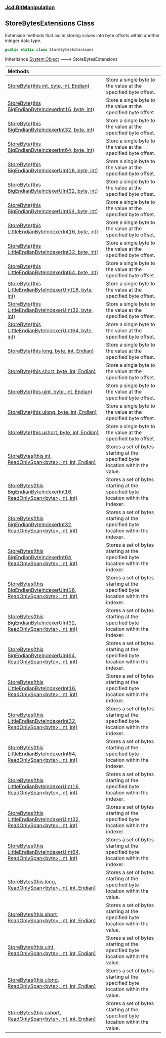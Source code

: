 ### [Jcd.BitManipulation](Jcd.BitManipulation.md 'Jcd.BitManipulation')

## StoreBytesExtensions Class

Extension methods that aid in storing values into byte offsets within another integer data type.

```csharp
public static class StoreBytesExtensions
```

Inheritance [System.Object](https://docs.microsoft.com/en-us/dotnet/api/System.Object 'System.Object') &#129106; StoreBytesExtensions

| Methods | |
| :--- | :--- |
| [StoreByte(this int, byte, int, Endian)](Jcd.BitManipulation.StoreBytesExtensions.StoreByte(thisint,byte,int,Jcd.BitManipulation.Endian).md 'Jcd.BitManipulation.StoreBytesExtensions.StoreByte(this int, byte, int, Jcd.BitManipulation.Endian)') | Store a single byte to the value at the specified byte offset. |
| [StoreByte(this BigEndianByteIndexerInt16, byte, int)](Jcd.BitManipulation.StoreBytesExtensions.StoreByte(thisJcd.BitManipulation.BigEndianByteIndexerInt16,byte,int).md 'Jcd.BitManipulation.StoreBytesExtensions.StoreByte(this Jcd.BitManipulation.BigEndianByteIndexerInt16, byte, int)') | Store a single byte to the value at the specified byte offset. |
| [StoreByte(this BigEndianByteIndexerInt32, byte, int)](Jcd.BitManipulation.StoreBytesExtensions.StoreByte(thisJcd.BitManipulation.BigEndianByteIndexerInt32,byte,int).md 'Jcd.BitManipulation.StoreBytesExtensions.StoreByte(this Jcd.BitManipulation.BigEndianByteIndexerInt32, byte, int)') | Store a single byte to the value at the specified byte offset. |
| [StoreByte(this BigEndianByteIndexerInt64, byte, int)](Jcd.BitManipulation.StoreBytesExtensions.StoreByte(thisJcd.BitManipulation.BigEndianByteIndexerInt64,byte,int).md 'Jcd.BitManipulation.StoreBytesExtensions.StoreByte(this Jcd.BitManipulation.BigEndianByteIndexerInt64, byte, int)') | Store a single byte to the value at the specified byte offset. |
| [StoreByte(this BigEndianByteIndexerUInt16, byte, int)](Jcd.BitManipulation.StoreBytesExtensions.StoreByte(thisJcd.BitManipulation.BigEndianByteIndexerUInt16,byte,int).md 'Jcd.BitManipulation.StoreBytesExtensions.StoreByte(this Jcd.BitManipulation.BigEndianByteIndexerUInt16, byte, int)') | Store a single byte to the value at the specified byte offset. |
| [StoreByte(this BigEndianByteIndexerUInt32, byte, int)](Jcd.BitManipulation.StoreBytesExtensions.StoreByte(thisJcd.BitManipulation.BigEndianByteIndexerUInt32,byte,int).md 'Jcd.BitManipulation.StoreBytesExtensions.StoreByte(this Jcd.BitManipulation.BigEndianByteIndexerUInt32, byte, int)') | Store a single byte to the value at the specified byte offset. |
| [StoreByte(this BigEndianByteIndexerUInt64, byte, int)](Jcd.BitManipulation.StoreBytesExtensions.StoreByte(thisJcd.BitManipulation.BigEndianByteIndexerUInt64,byte,int).md 'Jcd.BitManipulation.StoreBytesExtensions.StoreByte(this Jcd.BitManipulation.BigEndianByteIndexerUInt64, byte, int)') | Store a single byte to the value at the specified byte offset. |
| [StoreByte(this LittleEndianByteIndexerInt16, byte, int)](Jcd.BitManipulation.StoreBytesExtensions.StoreByte(thisJcd.BitManipulation.LittleEndianByteIndexerInt16,byte,int).md 'Jcd.BitManipulation.StoreBytesExtensions.StoreByte(this Jcd.BitManipulation.LittleEndianByteIndexerInt16, byte, int)') | Store a single byte to the value at the specified byte offset. |
| [StoreByte(this LittleEndianByteIndexerInt32, byte, int)](Jcd.BitManipulation.StoreBytesExtensions.StoreByte(thisJcd.BitManipulation.LittleEndianByteIndexerInt32,byte,int).md 'Jcd.BitManipulation.StoreBytesExtensions.StoreByte(this Jcd.BitManipulation.LittleEndianByteIndexerInt32, byte, int)') | Store a single byte to the value at the specified byte offset. |
| [StoreByte(this LittleEndianByteIndexerInt64, byte, int)](Jcd.BitManipulation.StoreBytesExtensions.StoreByte(thisJcd.BitManipulation.LittleEndianByteIndexerInt64,byte,int).md 'Jcd.BitManipulation.StoreBytesExtensions.StoreByte(this Jcd.BitManipulation.LittleEndianByteIndexerInt64, byte, int)') | Store a single byte to the value at the specified byte offset. |
| [StoreByte(this LittleEndianByteIndexerUInt16, byte, int)](Jcd.BitManipulation.StoreBytesExtensions.StoreByte(thisJcd.BitManipulation.LittleEndianByteIndexerUInt16,byte,int).md 'Jcd.BitManipulation.StoreBytesExtensions.StoreByte(this Jcd.BitManipulation.LittleEndianByteIndexerUInt16, byte, int)') | Store a single byte to the value at the specified byte offset. |
| [StoreByte(this LittleEndianByteIndexerUInt32, byte, int)](Jcd.BitManipulation.StoreBytesExtensions.StoreByte(thisJcd.BitManipulation.LittleEndianByteIndexerUInt32,byte,int).md 'Jcd.BitManipulation.StoreBytesExtensions.StoreByte(this Jcd.BitManipulation.LittleEndianByteIndexerUInt32, byte, int)') | Store a single byte to the value at the specified byte offset. |
| [StoreByte(this LittleEndianByteIndexerUInt64, byte, int)](Jcd.BitManipulation.StoreBytesExtensions.StoreByte(thisJcd.BitManipulation.LittleEndianByteIndexerUInt64,byte,int).md 'Jcd.BitManipulation.StoreBytesExtensions.StoreByte(this Jcd.BitManipulation.LittleEndianByteIndexerUInt64, byte, int)') | Store a single byte to the value at the specified byte offset. |
| [StoreByte(this long, byte, int, Endian)](Jcd.BitManipulation.StoreBytesExtensions.StoreByte(thislong,byte,int,Jcd.BitManipulation.Endian).md 'Jcd.BitManipulation.StoreBytesExtensions.StoreByte(this long, byte, int, Jcd.BitManipulation.Endian)') | Store a single byte to the value at the specified byte offset. |
| [StoreByte(this short, byte, int, Endian)](Jcd.BitManipulation.StoreBytesExtensions.StoreByte(thisshort,byte,int,Jcd.BitManipulation.Endian).md 'Jcd.BitManipulation.StoreBytesExtensions.StoreByte(this short, byte, int, Jcd.BitManipulation.Endian)') | Store a single byte to the value at the specified byte offset. |
| [StoreByte(this uint, byte, int, Endian)](Jcd.BitManipulation.StoreBytesExtensions.StoreByte(thisuint,byte,int,Jcd.BitManipulation.Endian).md 'Jcd.BitManipulation.StoreBytesExtensions.StoreByte(this uint, byte, int, Jcd.BitManipulation.Endian)') | Store a single byte to the value at the specified byte offset. |
| [StoreByte(this ulong, byte, int, Endian)](Jcd.BitManipulation.StoreBytesExtensions.StoreByte(thisulong,byte,int,Jcd.BitManipulation.Endian).md 'Jcd.BitManipulation.StoreBytesExtensions.StoreByte(this ulong, byte, int, Jcd.BitManipulation.Endian)') | Store a single byte to the value at the specified byte offset. |
| [StoreByte(this ushort, byte, int, Endian)](Jcd.BitManipulation.StoreBytesExtensions.StoreByte(thisushort,byte,int,Jcd.BitManipulation.Endian).md 'Jcd.BitManipulation.StoreBytesExtensions.StoreByte(this ushort, byte, int, Jcd.BitManipulation.Endian)') | Store a single byte to the value at the specified byte offset. |
| [StoreBytes(this int, ReadOnlySpan&lt;byte&gt;, int, int, Endian)](Jcd.BitManipulation.StoreBytesExtensions.StoreBytes(thisint,System.ReadOnlySpan_byte_,int,int,Jcd.BitManipulation.Endian).md 'Jcd.BitManipulation.StoreBytesExtensions.StoreBytes(this int, System.ReadOnlySpan<byte>, int, int, Jcd.BitManipulation.Endian)') | Stores a set of bytes starting at the specified byte location within the value. |
| [StoreBytes(this BigEndianByteIndexerInt16, ReadOnlySpan&lt;byte&gt;, int, int)](Jcd.BitManipulation.StoreBytesExtensions.StoreBytes(thisJcd.BitManipulation.BigEndianByteIndexerInt16,System.ReadOnlySpan_byte_,int,int).md 'Jcd.BitManipulation.StoreBytesExtensions.StoreBytes(this Jcd.BitManipulation.BigEndianByteIndexerInt16, System.ReadOnlySpan<byte>, int, int)') | Stores a set of bytes starting at the specified byte location within the indexer. |
| [StoreBytes(this BigEndianByteIndexerInt32, ReadOnlySpan&lt;byte&gt;, int, int)](Jcd.BitManipulation.StoreBytesExtensions.StoreBytes(thisJcd.BitManipulation.BigEndianByteIndexerInt32,System.ReadOnlySpan_byte_,int,int).md 'Jcd.BitManipulation.StoreBytesExtensions.StoreBytes(this Jcd.BitManipulation.BigEndianByteIndexerInt32, System.ReadOnlySpan<byte>, int, int)') | Stores a set of bytes starting at the specified byte location within the indexer. |
| [StoreBytes(this BigEndianByteIndexerInt64, ReadOnlySpan&lt;byte&gt;, int, int)](Jcd.BitManipulation.StoreBytesExtensions.StoreBytes(thisJcd.BitManipulation.BigEndianByteIndexerInt64,System.ReadOnlySpan_byte_,int,int).md 'Jcd.BitManipulation.StoreBytesExtensions.StoreBytes(this Jcd.BitManipulation.BigEndianByteIndexerInt64, System.ReadOnlySpan<byte>, int, int)') | Stores a set of bytes starting at the specified byte location within the indexer. |
| [StoreBytes(this BigEndianByteIndexerUInt16, ReadOnlySpan&lt;byte&gt;, int, int)](Jcd.BitManipulation.StoreBytesExtensions.StoreBytes(thisJcd.BitManipulation.BigEndianByteIndexerUInt16,System.ReadOnlySpan_byte_,int,int).md 'Jcd.BitManipulation.StoreBytesExtensions.StoreBytes(this Jcd.BitManipulation.BigEndianByteIndexerUInt16, System.ReadOnlySpan<byte>, int, int)') | Stores a set of bytes starting at the specified byte location within the indexer. |
| [StoreBytes(this BigEndianByteIndexerUInt32, ReadOnlySpan&lt;byte&gt;, int, int)](Jcd.BitManipulation.StoreBytesExtensions.StoreBytes(thisJcd.BitManipulation.BigEndianByteIndexerUInt32,System.ReadOnlySpan_byte_,int,int).md 'Jcd.BitManipulation.StoreBytesExtensions.StoreBytes(this Jcd.BitManipulation.BigEndianByteIndexerUInt32, System.ReadOnlySpan<byte>, int, int)') | Stores a set of bytes starting at the specified byte location within the indexer. |
| [StoreBytes(this BigEndianByteIndexerUInt64, ReadOnlySpan&lt;byte&gt;, int, int)](Jcd.BitManipulation.StoreBytesExtensions.StoreBytes(thisJcd.BitManipulation.BigEndianByteIndexerUInt64,System.ReadOnlySpan_byte_,int,int).md 'Jcd.BitManipulation.StoreBytesExtensions.StoreBytes(this Jcd.BitManipulation.BigEndianByteIndexerUInt64, System.ReadOnlySpan<byte>, int, int)') | Stores a set of bytes starting at the specified byte location within the indexer. |
| [StoreBytes(this LittleEndianByteIndexerInt16, ReadOnlySpan&lt;byte&gt;, int, int)](Jcd.BitManipulation.StoreBytesExtensions.StoreBytes(thisJcd.BitManipulation.LittleEndianByteIndexerInt16,System.ReadOnlySpan_byte_,int,int).md 'Jcd.BitManipulation.StoreBytesExtensions.StoreBytes(this Jcd.BitManipulation.LittleEndianByteIndexerInt16, System.ReadOnlySpan<byte>, int, int)') | Stores a set of bytes starting at the specified byte location within the indexer. |
| [StoreBytes(this LittleEndianByteIndexerInt32, ReadOnlySpan&lt;byte&gt;, int, int)](Jcd.BitManipulation.StoreBytesExtensions.StoreBytes(thisJcd.BitManipulation.LittleEndianByteIndexerInt32,System.ReadOnlySpan_byte_,int,int).md 'Jcd.BitManipulation.StoreBytesExtensions.StoreBytes(this Jcd.BitManipulation.LittleEndianByteIndexerInt32, System.ReadOnlySpan<byte>, int, int)') | Stores a set of bytes starting at the specified byte location within the indexer. |
| [StoreBytes(this LittleEndianByteIndexerInt64, ReadOnlySpan&lt;byte&gt;, int, int)](Jcd.BitManipulation.StoreBytesExtensions.StoreBytes(thisJcd.BitManipulation.LittleEndianByteIndexerInt64,System.ReadOnlySpan_byte_,int,int).md 'Jcd.BitManipulation.StoreBytesExtensions.StoreBytes(this Jcd.BitManipulation.LittleEndianByteIndexerInt64, System.ReadOnlySpan<byte>, int, int)') | Stores a set of bytes starting at the specified byte location within the indexer. |
| [StoreBytes(this LittleEndianByteIndexerUInt16, ReadOnlySpan&lt;byte&gt;, int, int)](Jcd.BitManipulation.StoreBytesExtensions.StoreBytes(thisJcd.BitManipulation.LittleEndianByteIndexerUInt16,System.ReadOnlySpan_byte_,int,int).md 'Jcd.BitManipulation.StoreBytesExtensions.StoreBytes(this Jcd.BitManipulation.LittleEndianByteIndexerUInt16, System.ReadOnlySpan<byte>, int, int)') | Stores a set of bytes starting at the specified byte location within the indexer. |
| [StoreBytes(this LittleEndianByteIndexerUInt32, ReadOnlySpan&lt;byte&gt;, int, int)](Jcd.BitManipulation.StoreBytesExtensions.StoreBytes(thisJcd.BitManipulation.LittleEndianByteIndexerUInt32,System.ReadOnlySpan_byte_,int,int).md 'Jcd.BitManipulation.StoreBytesExtensions.StoreBytes(this Jcd.BitManipulation.LittleEndianByteIndexerUInt32, System.ReadOnlySpan<byte>, int, int)') | Stores a set of bytes starting at the specified byte location within the indexer. |
| [StoreBytes(this LittleEndianByteIndexerUInt64, ReadOnlySpan&lt;byte&gt;, int, int)](Jcd.BitManipulation.StoreBytesExtensions.StoreBytes(thisJcd.BitManipulation.LittleEndianByteIndexerUInt64,System.ReadOnlySpan_byte_,int,int).md 'Jcd.BitManipulation.StoreBytesExtensions.StoreBytes(this Jcd.BitManipulation.LittleEndianByteIndexerUInt64, System.ReadOnlySpan<byte>, int, int)') | Stores a set of bytes starting at the specified byte location within the indexer. |
| [StoreBytes(this long, ReadOnlySpan&lt;byte&gt;, int, int, Endian)](Jcd.BitManipulation.StoreBytesExtensions.StoreBytes(thislong,System.ReadOnlySpan_byte_,int,int,Jcd.BitManipulation.Endian).md 'Jcd.BitManipulation.StoreBytesExtensions.StoreBytes(this long, System.ReadOnlySpan<byte>, int, int, Jcd.BitManipulation.Endian)') | Stores a set of bytes starting at the specified byte location within the value. |
| [StoreBytes(this short, ReadOnlySpan&lt;byte&gt;, int, int, Endian)](Jcd.BitManipulation.StoreBytesExtensions.StoreBytes(thisshort,System.ReadOnlySpan_byte_,int,int,Jcd.BitManipulation.Endian).md 'Jcd.BitManipulation.StoreBytesExtensions.StoreBytes(this short, System.ReadOnlySpan<byte>, int, int, Jcd.BitManipulation.Endian)') | Stores a set of bytes starting at the specified byte location within the value. |
| [StoreBytes(this uint, ReadOnlySpan&lt;byte&gt;, int, int, Endian)](Jcd.BitManipulation.StoreBytesExtensions.StoreBytes(thisuint,System.ReadOnlySpan_byte_,int,int,Jcd.BitManipulation.Endian).md 'Jcd.BitManipulation.StoreBytesExtensions.StoreBytes(this uint, System.ReadOnlySpan<byte>, int, int, Jcd.BitManipulation.Endian)') | Stores a set of bytes starting at the specified byte location within the value. |
| [StoreBytes(this ulong, ReadOnlySpan&lt;byte&gt;, int, int, Endian)](Jcd.BitManipulation.StoreBytesExtensions.StoreBytes(thisulong,System.ReadOnlySpan_byte_,int,int,Jcd.BitManipulation.Endian).md 'Jcd.BitManipulation.StoreBytesExtensions.StoreBytes(this ulong, System.ReadOnlySpan<byte>, int, int, Jcd.BitManipulation.Endian)') | Stores a set of bytes starting at the specified byte location within the value. |
| [StoreBytes(this ushort, ReadOnlySpan&lt;byte&gt;, int, int, Endian)](Jcd.BitManipulation.StoreBytesExtensions.StoreBytes(thisushort,System.ReadOnlySpan_byte_,int,int,Jcd.BitManipulation.Endian).md 'Jcd.BitManipulation.StoreBytesExtensions.StoreBytes(this ushort, System.ReadOnlySpan<byte>, int, int, Jcd.BitManipulation.Endian)') | Stores a set of bytes starting at the specified byte location within the value. |
